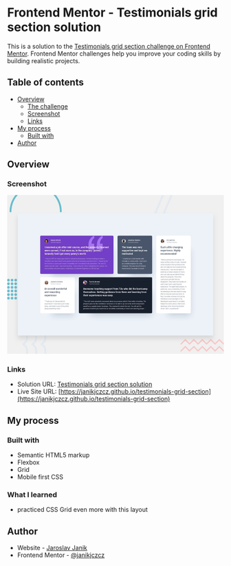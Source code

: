 # Frontend Mentor - Testimonials grid section solution

This is a solution to the [Testimonials grid section challenge on Frontend Mentor](https://www.frontendmentor.io/challenges/testimonials-grid-section-Nnw6J7Un7). Frontend Mentor challenges help you improve your coding skills by building realistic projects. 
## Table of contents

- [Overview](#overview)
  - [The challenge](#the-challenge)
  - [Screenshot](#screenshot)
  - [Links](#links)
- [My process](#my-process)
  - [Built with](#built-with)
- [Author](#author)

## Overview

### Screenshot

![](./preview.jpg)

### Links

- Solution URL: [Testimonials grid section solution](#)
- Live Site URL: [https://janikjczcz.github.io/testimonials-grid-section](https://janikjczcz.github.io/testimonials-grid-section)

## My process

### Built with

- Semantic HTML5 markup
- Flexbox
- Grid
- Mobile first CSS

### What I learned

- practiced CSS Grid even more with this layout

## Author

- Website - [Jaroslav Janik](https://www.jaroslavjanik.cz)
- Frontend Mentor - [@janikjczcz](https://www.frontendmentor.io/profile/janikjczcz)